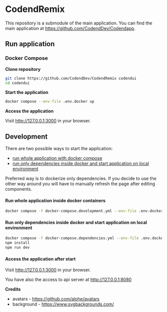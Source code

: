 # CodendRemix

This repository is a submodule of the main application. You can find the main application at https://github.com/CodendDev/Codendapp.

## Run application

### Docker Compose

**Clone repository**

```bash
git clone https://github.com/CodendDev/CodendRemix codendui
cd codendui
```

**Start the application**

```bash
docker compose --env-file .env.docker up
```

**Access the application**

Visit http://127.0.0.1:3000 in your browser.

## Development 

There are two possible ways to start the application:

* [run whole application with docker compose](#run-whole-application-inside-docker-containers)
* [run only dependencies inside docker and start application on local environment](#run-only-dependencies-inside-docker-and-start-application-on-local-environment)

Preferred way is to dockerize only dependencies. If you decide to use the other way around you will have to manually
refresh the page after editing components.

#### Run whole application inside docker containers

```bash
docker compose -f docker-compose.development.yml --env-file .env.docker up 
```

#### Run only dependencies inside docker and start application on local environment

```sh
docker compose -f docker-compose.dependencies.yml --env-file .env.docker up -d
npm install
npm run dev
```

#### Access the application after start

Visit http://127.0.0.1:3000 in your browser.

You have also the access to api server at http://127.0.0.1:8080

**Credits**
* avatars - https://github.com/alohe/avatars
* background - https://www.svgbackgrounds.com/
